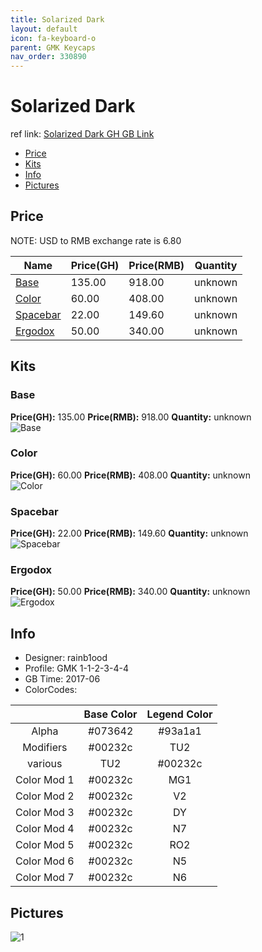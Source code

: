 ```yaml
---
title: Solarized Dark
layout: default
icon: fa-keyboard-o
parent: GMK Keycaps
nav_order: 330890
---
```


# Solarized Dark

ref link: [Solarized Dark GH GB Link](https://geekhack.org/index.php?topic=90192.0)

* [Price](#price)
* [Kits](#kits)
* [Info](#info)
* [Pictures](#pictures)


## Price  
NOTE: USD to RMB exchange rate is 6.80

| Name          | Price(GH)    |  Price(RMB) | Quantity |
| ------------- | ------------ |  ---------- | -------- |
|[Base](#base)|135.00|918.00|unknown|
|[Color](#color)|60.00|408.00|unknown|
|[Spacebar](#spacebar)|22.00|149.60|unknown|
|[Ergodox](#ergodox)|50.00|340.00|unknown|


## Kits
### Base
**Price(GH):** 135.00    **Price(RMB):** 918.00    **Quantity:** unknown  
<img src="{{ 'assets/images/gmk-keycaps/solarizeddark/kits_pics/base.png' | relative_url }}" alt="Base" class="image featured">

### Color
**Price(GH):** 60.00    **Price(RMB):** 408.00    **Quantity:** unknown  
<img src="{{ 'assets/images/gmk-keycaps/solarizeddark/kits_pics/color.png' | relative_url }}" alt="Color" class="image featured">

### Spacebar
**Price(GH):** 22.00    **Price(RMB):** 149.60    **Quantity:** unknown  
<img src="{{ 'assets/images/gmk-keycaps/solarizeddark/kits_pics/spacebar.png' | relative_url }}" alt="Spacebar" class="image featured">

### Ergodox
**Price(GH):** 50.00    **Price(RMB):** 340.00    **Quantity:** unknown  
<img src="{{ 'assets/images/gmk-keycaps/solarizeddark/kits_pics/ergodox.png' | relative_url }}" alt="Ergodox" class="image featured">


## Info
* Designer: rainb1ood
* Profile: GMK 1-1-2-3-4-4
* GB Time: 2017-06
* ColorCodes: 

| |Base Color     | Legend Color
| :-------------: | :-------------: | :------------:
|Alpha|#073642|#93a1a1
|Modifiers|#00232c|TU2
|various|TU2|#00232c
|Color Mod 1|#00232c|MG1
|Color Mod 2|#00232c|V2
|Color Mod 3|#00232c|DY
|Color Mod 4|#00232c|N7
|Color Mod 5|#00232c|RO2
|Color Mod 6|#00232c|N5
|Color Mod 7|#00232c|N6


## Pictures
<img src="{{ 'assets/images/gmk-keycaps/solarizeddark/rendering_pics/1.jpg' | relative_url }}" alt="1" class="image featured">
